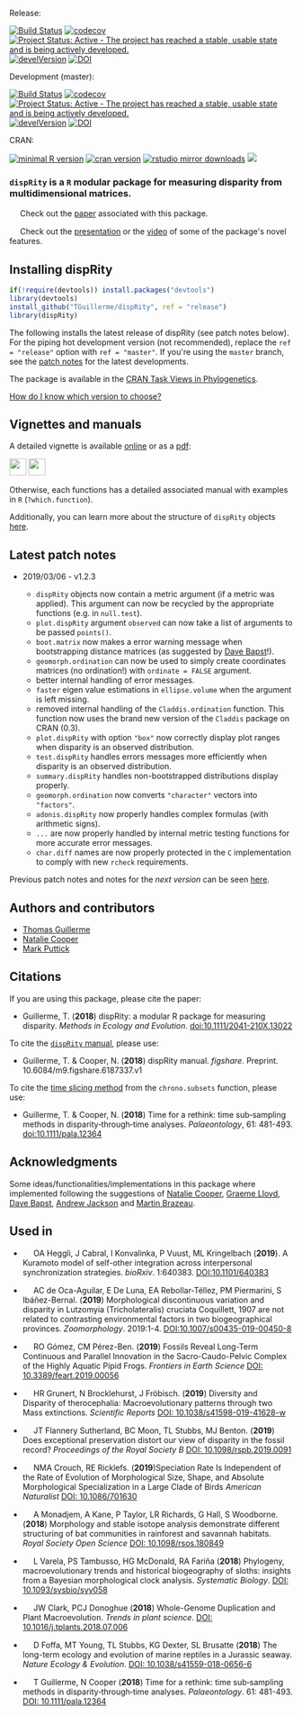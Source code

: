 Release:

[![Build Status](https://travis-ci.org/TGuillerme/dispRity.svg?branch=release)](https://travis-ci.org/TGuillerme/dispRity)
[![codecov](https://codecov.io/gh/TGuillerme/dispRity/branch/release/graph/badge.svg)](https://codecov.io/gh/TGuillerme/dispRity)
[![Project Status: Active - The project has reached a stable, usable state and is being actively developed.](http://www.repostatus.org/badges/latest/active.svg)](http://www.repostatus.org/#active)
[![develVersion](https://img.shields.io/badge/devel%20version-1.2.3-green.svg?style=flat)](https://github.com/TGuillerme/dispRity/tree/release)
[![DOI](https://zenodo.org/badge/DOI/10.5281/zenodo.1186467.svg)](https://doi.org/10.5281/zenodo.1186467)


Development (master):

[![Build Status](https://travis-ci.org/TGuillerme/dispRity.svg?branch=master)](https://travis-ci.org/TGuillerme/dispRity)
[![codecov](https://codecov.io/gh/TGuillerme/dispRity/branch/master/graph/badge.svg)](https://codecov.io/gh/TGuillerme/dispRity)
[![Project Status: Active - The project has reached a stable, usable state and is being actively developed.](http://www.repostatus.org/badges/latest/active.svg)](http://www.repostatus.org/#active)
[![develVersion](https://img.shields.io/badge/devel%20version-1.2.4-green.svg?style=flat)](https://github.com/TGuillerme/dispRity)
[![DOI](https://zenodo.org/badge/DOI/10.5281/zenodo.1186467.svg)](https://doi.org/10.5281/zenodo.1186467)


CRAN:

[![minimal R version](https://img.shields.io/badge/R%3E%3D-3.3.3-6666ff.svg)](https://cran.r-project.org/)
[![cran version](http://www.r-pkg.org/badges/version/dispRity)](https://cran.r-project.org/package=dispRity)
[![rstudio mirror downloads](http://cranlogs.r-pkg.org/badges/grand-total/dispRity)](https://github.com/metacran/cranlogs.app)
![](http://cranlogs.r-pkg.org/badges/dispRity)

### **`dispRity`** is a `R` modular package for measuring disparity from multidimensional matrices.

<a href="https://besjournals.onlinelibrary.wiley.com/doi/abs/10.1111/2041-210X.13022"><img src="http://tguillerme.github.io/images/OA.png" height="15" widht="15"/></a> 
Check out the [paper](https://besjournals.onlinelibrary.wiley.com/doi/abs/10.1111/2041-210X.13022) associated with this package.

<a href="https://figshare.com/articles/New_approaches_to_disparity-through-time_analysis/3437546"><img src="http://tguillerme.github.io/images/logo-FS.png" height="15" widht="15"/></a> 
Check out the [presentation](https://figshare.com/articles/New_approaches_to_disparity-through-time_analysis/3437546) or the [video](https://www.youtube.com/watch?v=ZzipKw8W8KQ) of some of the package's novel features.

<!-- Link available until August 2019
https://programme.europa-organisation.com/slides/programme_jointCongressEvolBiology-2018/webconf/683_19082018_1140_antigone1_Thomas_Guillerme_480/index.html
 -->


## Installing dispRity
```r
if(!require(devtools)) install.packages("devtools")
library(devtools)
install_github("TGuillerme/dispRity", ref = "release")
library(dispRity)
```

The following installs the latest release of dispRity (see patch notes below). For the piping hot development version (not recommended), replace the `ref = "release"` option with `ref = "master"`.
If you're using the `master` branch, see the [patch notes](https://github.com/TGuillerme/dispRity/blob/master/NEWS.md) for the latest developments.

The package is available in the [CRAN Task Views in Phylogenetics](https://CRAN.R-project.org/view=Phylogenetics).

[How do I know which version to choose?](https://rawgit.com/TGuillerme/dispRity/master/inst/gitbook/_book/index.html#version)

## Vignettes and manuals

A detailed vignette is available [online](https://rawgit.com/TGuillerme/dispRity/master/inst/gitbook/_book/index.html) or as a [pdf](https://github.com/TGuillerme/dispRity/blob/master/inst/gitbook/_book/dispRity_manual.pdf):

 <a href="https://rawgit.com/TGuillerme/dispRity/master/inst/gitbook/_book/index.html"><img src="http://tguillerme.github.io/images/rawgit.png" height="30"/></a> <a href="https://github.com/TGuillerme/dispRity/blob/master/inst/gitbook/_book/dispRity_manual.pdf"><img src="http://tguillerme.github.io/images/pdf.gif" height="30"/></a> 
 
Otherwise, each functions has a detailed associated manual with examples in `R` (`?which.function`).

Additionally, you can learn more about the structure of `dispRity` objects [here](https://github.com/TGuillerme/dispRity/blob/master/disparity_object.md).


## Latest patch notes
* 2019/03/06 -  v1.2.3

   * `dispRity` objects now contain a metric argument (if a metric was applied). This argument can now be recycled by the appropriate functions (e.g. in `null.test`).
   * `plot.dispRity` argument `observed` can now take a list of arguments to be passed `points()`.
   * `boot.matrix` now makes a error warning message when bootstrapping distance matrices (as suggested by [Dave Bapst](https://github.com/dwbapst/)!).
   * `geomorph.ordination` can now be used to simply create coordinates matrices (no ordination!) with `ordinate = FALSE` argument.
   * better internal handling of error messages.
   * `faster` eigen value estimations in `ellipse.volume` when the argument is left missing.
   * removed internal handling of the `Claddis.ordination` function. This function now uses the brand new version of the `Claddis` package on CRAN (0.3).
   * `plot.dispRity` with option `"box"` now correctly display plot ranges when disparity is an observed distribution.
   * `test.dispRity` handles errors messages more efficiently when disparity is an observed distribution.
   * `summary.dispRity` handles non-bootstrapped distributions display properly.
   * `geomorph.ordination` now converts `"character"` vectors into `"factors"`.
   * `adonis.dispRity` now properly handles complex formulas (with arithmetic signs).
   * `...`  are now properly handled by internal metric testing functions for more accurate error messages.
   * `char.diff` names are now properly protected in the `C` implementation to comply with new `rcheck` requirements.

Previous patch notes and notes for the *next version* can be seen [here](https://github.com/TGuillerme/dispRity/blob/master/NEWS.md).

Authors and contributors
-------

* [Thomas Guillerme](http://tguillerme.github.io)
* [Natalie Cooper](http://nhcooper123.github.io)
* [Mark Puttick](https://puttickbiology.wordpress.com/)

Citations
-------
If you are using this package, please cite the paper:

* Guillerme, T. (**2018**) dispRity: a modular R package for measuring disparity. *Methods in Ecology and Evolution*. [doi:10.1111/2041-210X.13022](https://besjournals.onlinelibrary.wiley.com/doi/abs/10.1111/2041-210X.13022)


<!-- [BibTeX](https://zenodo.org/record/846254/export/hx), [EndNote](https://zenodo.org/record/846254/export/xe), [DataCite](https://zenodo.org/record/846254/export/dcite3), [RefWorks](https://zenodo.org/record/846254/export/xw)-->

To cite the [`dispRity` manual](https://rawgit.com/TGuillerme/dispRity/master/inst/gitbook/_book/dispRity_manual.pdf), please use:

* Guillerme, T. & Cooper, N. (**2018**) dispRity manual. *figshare*. Preprint. 10.6084/m9.figshare.6187337.v1

To cite the [time slicing method](https://onlinelibrary.wiley.com/doi/abs/10.1111/pala.12364) from the `chrono.subsets` function, please use:

* Guillerme, T. & Cooper, N. (**2018**) Time for a rethink: time sub‐sampling methods in disparity‐through‐time analyses. *Palaeontology*, 61: 481-493. [doi:10.1111/pala.12364](https://onlinelibrary.wiley.com/doi/abs/10.1111/pala.12364)


Acknowledgments
-------
Some ideas/functionalities/implementations in this package where implemented following the suggestions of [Natalie Cooper](http://nhcooper123.github.io/), [Graeme Lloyd](http://www.graemetlloyd.com/), [Dave Bapst](https://github.com/dwbapst/), [Andrew Jackson](https://www.tcd.ie/Zoology/people/jacksoan) and [Martin Brazeau](http://www.imperial.ac.uk/people/m.brazeau).

Used in
-------

* <a href="https://scholar.google.co.uk/scholar?hl=en&as_sdt=0%2C5&q=A+Kuramoto+model+of+self-other+integration+across+interpersonal+synchronization+strategies&btnG="><img src="http://tguillerme.github.io/images/649298-64.png" height="15" widht="15"/></a> 
OA Heggli, J Cabral, I Konvalinka, P Vuust, ML Kringelbach (**2019**). A Kuramoto model of self-other integration across interpersonal synchronization strategies. *bioRxiv*. 1:640383. [DOI:10.1101/640383](https://www.biorxiv.org/content/10.1101/640383v1.full)

* <a href="https://scholar.google.co.uk/scholar?hl=en&as_sdt=0%2C5&sciodt=0%2C5&cites=13311379491028410826&scipsc=&q=Morphological+discontinuous+variation+and+disparity+in+Lutzomyia+%28Tricholateralis%29+cruciata+Coquillett%2C+1907+are+not+related+to+contrasting+environmental+%E2%80%A6&btnG="><img src="http://tguillerme.github.io/images/649298-64.png" height="15" widht="15"/></a> 
AC de Oca-Aguilar, E De Luna, EA Rebollar-Téllez, PM Piermarini, S Ibáñez-Bernal. (**2019**) Morphological discontinuous variation and disparity in Lutzomyia (Tricholateralis) cruciata Coquillett, 1907 are not related to contrasting environmental factors in two biogeographical provinces. *Zoomorphology*. 2019:1-4. [DOI:10.1007/s00435-019-00450-8](https://link.springer.com/article/10.1007/s00435-019-00450-8)

* <a href="https://scholar.google.co.uk/scholar?hl=en&as_sdt=0%2C5&sciodt=0%2C5&cites=13311379491028410826&scipsc=&q=Fossils+reveal+long-term+continuous+and+parallel+innovation+in+the+sacro-caudo-pelvic+complex+of+the+highly+aquatic+pipid+frogs&btnG="><img src="http://tguillerme.github.io/images/649298-64.png" height="15" widht="15"/></a> 
RO Gómez, CM Pérez-Ben. (**2019**) Fossils Reveal Long-Term Continuous and Parallel Innovation in the Sacro-Caudo-Pelvic Complex of the Highly Aquatic Pipid Frogs. *Frontiers in Earth Science* [DOI: 10.3389/feart.2019.00056](https://www.frontiersin.org/articles/10.3389/feart.2019.00056/full)

* <a href="https://scholar.google.co.uk/scholar?hl=en&as_sdt=0%2C5&q=Diversity+and+Disparity+of+therocephalia%3A+Macroevolutionary+patterns+through+two+Mass+extinctions&btnG="><img src="http://tguillerme.github.io/images/649298-64.png" height="15" widht="15"/></a> 
HR Grunert, N Brocklehurst, J Fröbisch. (**2019**) Diversity and Disparity of therocephalia: Macroevolutionary patterns through two Mass extinctions. *Scientific Reports* [DOI: 10.1038/s41598-019-41628-w](https://www.nature.com/articles/s41598-019-41628-w#ref-CR55)

* <a href="https://scholar.google.co.uk/scholar?hl=en&as_sdt=0%2C5&q=Does+exceptional+preservation+distort+our+view+of+disparity+in+the+fossil+record%3F+&btnG="><img src="http://tguillerme.github.io/images/649298-64.png" height="15" widht="15"/></a> 
JT Flannery Sutherland, BC Moon, TL Stubbs, MJ Benton. (**2019**) Does exceptional preservation distort our view of disparity in the fossil record? *Proceedings of the Royal Society B* [DOI: 10.1098/rspb.2019.0091](https://royalsocietypublishing.org/doi/10.1098/rspb.2019.0091#d164727e1)

* <a href="https://scholar.google.co.uk/scholar?hl=en&as_sdt=0%2C5&sciodt=0%2C5&cites=13311379491028410826&scipsc=&q=Speciation+Rate+Is+Independent+of+the+Rate+of+Evolution+of+Morphological+Size%2C+Shape%2C+and+Absolute+Morphological+Specialization+in+a+Large+Clade+of+Birds&btnG="><img src="http://tguillerme.github.io/images/649298-64.png" height="15" widht="15"/></a> 
NMA Crouch, RE Ricklefs. (**2019**)Speciation Rate Is Independent of the Rate of Evolution of Morphological Size, Shape, and Absolute Morphological Specialization in a Large Clade of Birds *American Naturalist* [DOI: 10.1086/701630](https://www.journals.uchicago.edu/doi/abs/10.1086/701630)

* <a href="https://scholar.google.co.uk/scholar?hl=en&as_sdt=0%2C5&sciodt=0%2C5&cites=693693665572195425&scipsc=&q=Morphology+and+stable+isotope+analysis+demonstrate+different+structuring+of+bat+communities+in+rainforest+and+savannah+habitats&btnG="><img src="http://tguillerme.github.io/images/649298-64.png" height="15" widht="15"/></a> 
A Monadjem, A Kane, P Taylor, LR Richards, G Hall, S Woodborne. (**2018**) Morphology and stable isotope analysis demonstrate different structuring of bat communities in rainforest and savannah habitats. *Royal Society Open Science* [DOI: 10.1098/rsos.180849](https://royalsocietypublishing.org/doi/full/10.1098/rsos.180849)

* <a href="https://scholar.google.co.uk/scholar?hl=en&as_sdt=0%2C5&q=Phylogeny%2C+macroevolutionary+trends+and+historical+biogeography+of+sloths%3A+insights+from+a+Bayesian+morphological+clock+analys&btnG="><img src="http://tguillerme.github.io/images/649298-64.png" height="15" widht="15"/></a>
L Varela, PS Tambusso, HG McDonald, RA Fariña (**2018**) Phylogeny, macroevolutionary trends and historical biogeography of sloths: insights from a Bayesian morphological clock analysis. *Systematic Biology*. [DOI: 10.1093/sysbio/syy058](https://academic.oup.com/sysbio/advance-article/doi/10.1093/sysbio/syy058/5098296)

* <a href="https://scholar.google.co.uk/scholar?hl=en&as_sdt=0%2C5&q=Whole-Genome+Duplication+and+Plant+Macroevolution&btnG="><img src="http://tguillerme.github.io/images/649298-64.png" height="15" widht="15"/></a>
JW Clark, PCJ Donoghue (**2018**) Whole-Genome Duplication and Plant Macroevolution. *Trends in plant science*. [DOI: 10.1016/j.tplants.2018.07.006](https://www.sciencedirect.com/science/article/pii/S1360138518301596)

* <a href="https://scholar.google.co.uk/scholar?hl=en&as_sdt=0%2C5&sciodt=0%2C5&cites=693693665572195425&scipsc=&q=The+long-term+ecology+and+evolution+of+marine+reptiles+in+a+Jurassic+seaway&btnG="><img src="http://tguillerme.github.io/images/649298-64.png" height="15" widht="15"/></a>
D Foffa, MT Young, TL Stubbs, KG Dexter, SL Brusatte (**2018**) The long-term ecology and evolution of marine reptiles in a Jurassic seaway. *Nature Ecology & Evolution*. [DOI: 10.1038/s41559-018-0656-6](https://www.nature.com/articles/s41559-018-0656-6)

* <a href="https://scholar.google.co.uk/scholar?hl=en&as_sdt=0%2C5&q=Time+for+a+rethink%3A+time+sub%E2%80%90sampling+methods+in+disparity%E2%80%90through%E2%80%90time+analyses&btnG="><img src="http://tguillerme.github.io/images/649298-64.png" height="15" widht="15"/></a>
T Guillerme, N Cooper (**2018**) Time for a rethink: time sub‐sampling methods in disparity‐through‐time analyses. *Palaeontology*. 61: 481-493. [DOI: 10.1111/pala.12364](https://onlinelibrary.wiley.com/doi/abs/10.1111/pala.12364)
